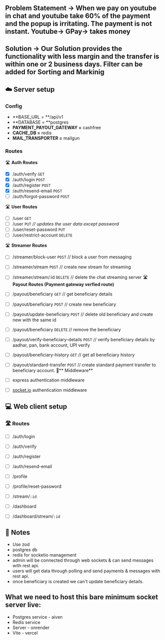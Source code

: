 ## Problem Statement -> When we pay on youtube in chat and youtube take 60% of the payment and the popup is irritating. The payment is not instant. Youtube-> GPay-> takes money 
## Solution -> Our Solution provides the functionality with less margin and the transfer is within one or 2 business days. Filter can be added for Sorting and Markinig 

##  ☁️ Server setup
### Config
- **BASE_URL = **/api/v1
- **DATABASE = **postgres
- **PAYMENT_PAYOUT_GATEWAY =** cashfree
- **CACHE_DB =** redis
- **MAIL_TRANSPORTER =** mailgun
### Routes
 🛣️ **Auth Routes**

- [x] /auth/verify `GET`  
- [x] /auth/login  `POST`  
- [x] /auth/register  `POST`
- [x] /auth/resend-email `POST`
- [ ] /auth/forgot-password  `POST` 

🛣️ **User Routes**

- [ ] /user  `GET` 
- [ ] /user  `PUT`                         _// updates the user data except password_
- [ ] /user/reset-password `PUT` 
- [ ] /user/restrict-account `DELETE` 

🛣️ **Streamer Routes**

- [ ] /streamer/block-user `POST`     // block a user from messaging
- [ ] /streamer/stream `POST`            // create new stream for streaming
- [ ] /streamer/stream/:id `DELETE`         // delete the chat streaming server
🛣️ **Payout Routes (Payment gateway verfied route)**

- [ ] /payout/beneficiary `GET`  // get beneficiary details
- [ ] /payout/beneficiary `POST`  // create new beneficiary
- [ ] /payout/update-beneficiary `POST`  // delete old beneficiary and create new with the same id
- [ ] /payout/beneficiary `DELETE`  // remove the beneficiary
- [ ] /payout/verify-beneficiary-details  `POST`  // verify beneficiary details by aadhar, pan, bank account, UPI  verify
- [ ] /payout/beneficiary-history `GET`  // get all beneficiary history
- [ ] /payout/standard-transfer `POST`  // create standard payment transfer to beneficiary account.
🌉** Middleware**

- [ ] express authentication middleware
- [ ] [socket.io](https://socket.io/) authentication middleware


## 💻 Web client setup
### 🛣️ Routes
- [ ] /auth/login
- [ ] /auth/verify
- [ ] /auth/register
- [ ] /auth/resend-email
- [ ] /profile
- [ ] /profile/reset-password
- [ ] /stream/`:id` 
- [ ] /dashboard
- [ ] /dashboard/stream/`:id` 


## 📝 Notes
- Use zod
- postgres db
- redis for socketio management
- admin will be connected through web sockets & can send messages with rest api.
- users will get data through polling and send payments & messages with rest api.
- once beneficiary is created we can't update beneficiary details.






## What we need to host this bare minimum socket server live:
- Postgres service - aiven
- Redis service
- Server - onrender
- Vite - vercel